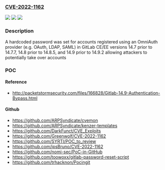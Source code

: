 ### [CVE-2022-1162](https://cve.mitre.org/cgi-bin/cvename.cgi?name=CVE-2022-1162)
![](https://img.shields.io/static/v1?label=Product&message=GitLab&color=blue)
![](https://img.shields.io/static/v1?label=Version&message=n%2Fa&color=blue)
![](https://img.shields.io/static/v1?label=Vulnerability&message=Use%20of%20hard-coded%20credentials%20in%20GitLab&color=brighgreen)

### Description

A hardcoded password was set for accounts registered using an OmniAuth provider (e.g. OAuth, LDAP, SAML) in GitLab CE/EE versions 14.7 prior to 14.7.7, 14.8 prior to 14.8.5, and 14.9 prior to 14.9.2 allowing attackers to potentially take over accounts

### POC

#### Reference
- http://packetstormsecurity.com/files/166828/Gitlab-14.9-Authentication-Bypass.html

#### Github
- https://github.com/ARPSyndicate/cvemon
- https://github.com/ARPSyndicate/kenzer-templates
- https://github.com/DarkFunct/CVE_Exploits
- https://github.com/Greenwolf/CVE-2022-1162
- https://github.com/SYRTI/POC_to_review
- https://github.com/ipsBruno/CVE-2022-1162
- https://github.com/nomi-sec/PoC-in-GitHub
- https://github.com/toowoxx/gitlab-password-reset-script
- https://github.com/trhacknon/Pocingit

